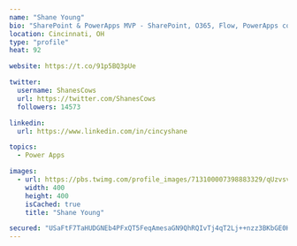 ```yaml
---
name: "Shane Young"
bio: "SharePoint & PowerApps MVP - SharePoint, O365, Flow, PowerApps consulting? @PowerApps911 | Pure Snark? You found it."
location: Cincinnati, OH
type: "profile"
heat: 92

website: https://t.co/91p5BQ3pUe

twitter:
  username: ShanesCows
  url: https://twitter.com/ShanesCows
  followers: 14573

linkedin:
  url: https://www.linkedin.com/in/cincyshane

topics:
  - Power Apps

images:
  - url: https://pbs.twimg.com/profile_images/713100007398883329/qUzvsvQ3_400x400.jpg
    width: 400
    height: 400
    isCached: true
    title: "Shane Young"

secured: "USaFtF7TaHUDGNEb4PFxQT5FeqAmesaGN9QhRQIvTj4qT2Lj++nzz3BKbGE0HHhJS6G3ZPJU08RkS2PIctFUn9+EDDj631iVgBCHGWcQ8mPxE8K34XChfnbEzmVfX1/QQ2QoW4maNJ9f7dnwqZv8oGrMcWLyEimPP7EVgijANWNqO5ZsTyawokkKdI4tgAHsgwkdbYwBcOGnfEtnel32LV++7koVIDCL57H86vnD1mnXzd3slMzqahMrmCI5HIrl8jgFcss7eLW1+z0kuAsunIvx80oSH7cbhR+pZcK0Bglxq+OquY4cIVsgZDaqqNf+j/dBJoIz8bWPIuMhEEcRypgEUGs2cERo+atTpRMrN6uRK0lJYs8dSw8LwcCXxrIHmsWi6xQLlvXKXvRxBzCkjBz5LqOyXu2T5RJwlTfBKVo=;ukv9gsZ9GCsVFFYehHieXw=="
---
```


